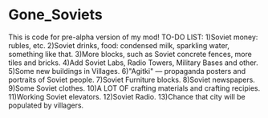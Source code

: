 # Gone_Soviets
This is code for pre-alpha version of my mod! 
TO-DO LIST:
1)Soviet money: rubles, etc.
2)Soviet drinks, food: condensed milk, sparkling water, something like that.
3)More blocks, such as Soviet concrete fences, more tiles and bricks.
4)Add Soviet Labs, Radio Towers, Military Bases and other.
5)Some new buildings in Villages.
6)"Agitki" — propaganda posters and portraits of Soviet people.
7)Soviet Furniture blocks.
8)Soviet newspapers.
9)Some Soviet clothes.
10)A LOT OF crafting materials and crafting recipies.
11)Working Soviet elevators.
12)Soviet Radio.
13)Chance that city will be populated by villagers.
